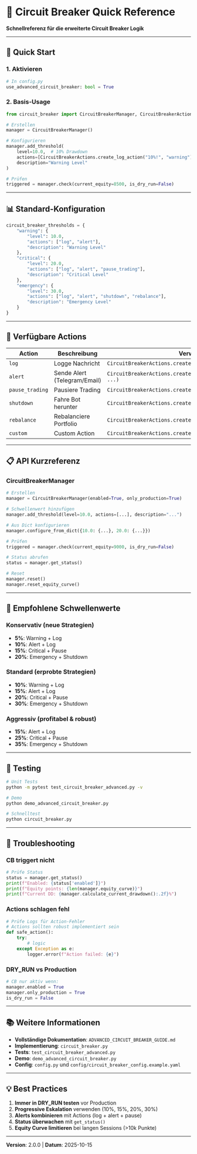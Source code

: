 # 🚨 Circuit Breaker Quick Reference

**Schnellreferenz für die erweiterte Circuit Breaker Logik**

---

## 🚀 Quick Start

### 1. Aktivieren

```python
# In config.py
use_advanced_circuit_breaker: bool = True
```

### 2. Basis-Usage

```python
from circuit_breaker import CircuitBreakerManager, CircuitBreakerActions

# Erstellen
manager = CircuitBreakerManager()

# Konfigurieren
manager.add_threshold(
    level=10.0,  # 10% Drawdown
    actions=[CircuitBreakerActions.create_log_action("10%!", "warning")],
    description="Warning Level"
)

# Prüfen
triggered = manager.check(current_equity=8500, is_dry_run=False)
```

---

## 📊 Standard-Konfiguration

```python
circuit_breaker_thresholds = {
    "warning": {
        "level": 10.0,
        "actions": ["log", "alert"],
        "description": "Warning Level"
    },
    "critical": {
        "level": 20.0,
        "actions": ["log", "alert", "pause_trading"],
        "description": "Critical Level"
    },
    "emergency": {
        "level": 30.0,
        "actions": ["log", "alert", "shutdown", "rebalance"],
        "description": "Emergency Level"
    }
}
```

---

## 🔧 Verfügbare Actions

| Action | Beschreibung | Verwendung |
|--------|--------------|------------|
| `log` | Logge Nachricht | `CircuitBreakerActions.create_log_action("msg", "critical")` |
| `alert` | Sende Alert (Telegram/Email) | `CircuitBreakerActions.create_alert_action(alert_manager, ...)` |
| `pause_trading` | Pausiere Trading | `CircuitBreakerActions.create_pause_trading_action(bot)` |
| `shutdown` | Fahre Bot herunter | `CircuitBreakerActions.create_shutdown_action(bot)` |
| `rebalance` | Rebalanciere Portfolio | `CircuitBreakerActions.create_rebalance_action(portfolio_mgr)` |
| `custom` | Custom Action | `CircuitBreakerActions.create_custom_action(func, "desc")` |

---

## 📋 API Kurzreferenz

### CircuitBreakerManager

```python
# Erstellen
manager = CircuitBreakerManager(enabled=True, only_production=True)

# Schwellenwert hinzufügen
manager.add_threshold(level=10.0, actions=[...], description="...")

# Aus Dict konfigurieren
manager.configure_from_dict({10.0: {...}, 20.0: {...}})

# Prüfen
triggered = manager.check(current_equity=9000, is_dry_run=False)

# Status abrufen
status = manager.get_status()

# Reset
manager.reset()
manager.reset_equity_curve()
```

---

## 🎯 Empfohlene Schwellenwerte

### Konservativ (neue Strategien)
- **5%**: Warning + Log
- **10%**: Alert + Log
- **15%**: Critical + Pause
- **20%**: Emergency + Shutdown

### Standard (erprobte Strategien)
- **10%**: Warning + Log
- **15%**: Alert + Log
- **20%**: Critical + Pause
- **30%**: Emergency + Shutdown

### Aggressiv (profitabel & robust)
- **15%**: Alert + Log
- **25%**: Critical + Pause
- **35%**: Emergency + Shutdown

---

## 🧪 Testing

```bash
# Unit Tests
python -m pytest test_circuit_breaker_advanced.py -v

# Demo
python demo_advanced_circuit_breaker.py

# Schnelltest
python circuit_breaker.py
```

---

## 🐛 Troubleshooting

### CB triggert nicht
```python
# Prüfe Status
status = manager.get_status()
print(f"Enabled: {status['enabled']}")
print(f"Equity points: {len(manager.equity_curve)}")
print(f"Current DD: {manager.calculate_current_drawdown():.2f}%")
```

### Actions schlagen fehl
```python
# Prüfe Logs für Action-Fehler
# Actions sollten robust implementiert sein
def safe_action():
    try:
        # logic
    except Exception as e:
        logger.error(f"Action failed: {e}")
```

### DRY_RUN vs Production
```python
# CB nur aktiv wenn:
manager.enabled = True
manager.only_production = True
is_dry_run = False
```

---

## 📚 Weitere Informationen

- **Vollständige Dokumentation**: `ADVANCED_CIRCUIT_BREAKER_GUIDE.md`
- **Implementierung**: `circuit_breaker.py`
- **Tests**: `test_circuit_breaker_advanced.py`
- **Demo**: `demo_advanced_circuit_breaker.py`
- **Config**: `config.py` und `config/circuit_breaker_config.example.yaml`

---

## 💡 Best Practices

1. **Immer in DRY_RUN testen** vor Production
2. **Progressive Eskalation** verwenden (10%, 15%, 20%, 30%)
3. **Alerts kombinieren** mit Actions (log + alert + pause)
4. **Status überwachen** mit `get_status()`
5. **Equity Curve limitieren** bei langen Sessions (>10k Punkte)

---

**Version**: 2.0.0 | **Datum**: 2025-10-15
